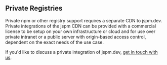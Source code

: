 ## Private Registries

Private npm or other registry support requires a separate CDN to jspm.dev. Private integrations of the jspm CDN can be provided with a commercial license to be setup on your own infrastructure or cloud and for use over private intranet or a public server with origin-based access control, dependent on the exact needs of the use case.

If you'd like to discuss a private integration of jspm.dev, [get in touch with us](mailto:guybedford@gmail.com).

